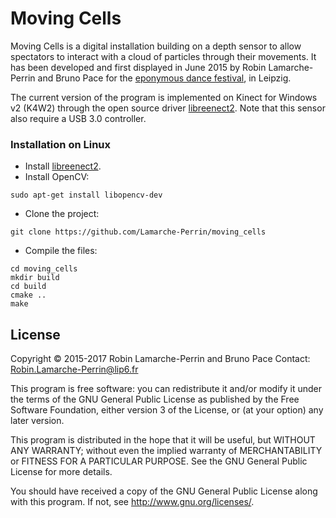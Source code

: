 # Moving Cells

Moving Cells is a digital installation building on a depth sensor to allow spectators to interact with a cloud of particles through their movements. It has been developed and first displayed in June 2015 by Robin Lamarche-Perrin and Bruno Pace for the [eponymous dance festival](http://www.movingcells.org), in Leipzig.

The current version of the program is implemented on Kinect for Windows v2 (K4W2) through the open source driver [libreenect2](https://github.com/OpenKinect/libfreenect2). Note that this sensor also require a USB 3.0 controller.

### Installation on Linux
* Install [libreenect2](https://github.com/OpenKinect/libfreenect2).
* Install OpenCV:
```
sudo apt-get install libopencv-dev
```

* Clone the project:
```
git clone https://github.com/Lamarche-Perrin/moving_cells
```

* Compile the files:
```
cd moving_cells
mkdir build
cd build
cmake ..
make
```

## License
Copyright © 2015-2017 Robin Lamarche-Perrin and Bruno Pace
Contact: <Robin.Lamarche-Perrin@lip6.fr>

This program is free software: you can redistribute it and/or modify it under the terms of the GNU General Public License as published by the Free Software Foundation, either version 3 of the License, or (at your option) any later version.

This program is distributed in the hope that it will be useful, but WITHOUT ANY WARRANTY; without even the implied warranty of MERCHANTABILITY or FITNESS FOR A PARTICULAR PURPOSE. See the GNU General Public License for more details.

You should have received a copy of the GNU General Public License along with this program. If not, see <http://www.gnu.org/licenses/>.
